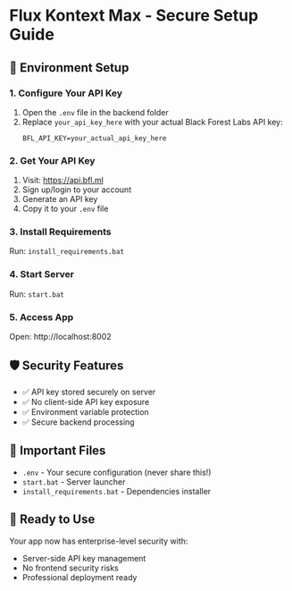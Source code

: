 # Flux Kontext Max - Secure Setup Guide

## 🔐 Environment Setup

### 1. Configure Your API Key

1. Open the `.env` file in the backend folder
2. Replace `your_api_key_here` with your actual Black Forest Labs API key:
   ```
   BFL_API_KEY=your_actual_api_key_here
   ```

### 2. Get Your API Key

1. Visit: https://api.bfl.ml
2. Sign up/login to your account
3. Generate an API key
4. Copy it to your `.env` file

### 3. Install Requirements

Run: `install_requirements.bat`

### 4. Start Server

Run: `start.bat`

### 5. Access App

Open: http://localhost:8002

## 🛡️ Security Features

- ✅ API key stored securely on server
- ✅ No client-side API key exposure
- ✅ Environment variable protection
- ✅ Secure backend processing

## 📁 Important Files

- `.env` - Your secure configuration (never share this!)
- `start.bat` - Server launcher
- `install_requirements.bat` - Dependencies installer

## 🚀 Ready to Use

Your app now has enterprise-level security with:
- Server-side API key management
- No frontend security risks
- Professional deployment ready